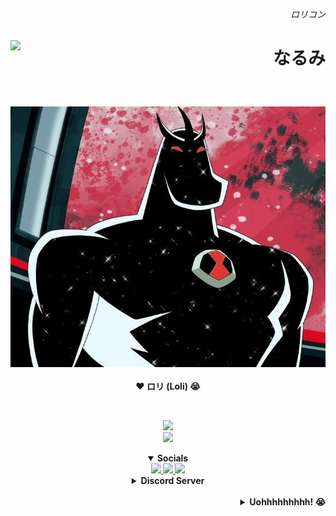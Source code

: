<!-- Twitter when? -->
<h6><span title="ロリ・レイプ"><p align="right">ロリコン</p></span></h6>
<img height="40" align="left" src="https://skillicons.dev/icons?i=java,kotlin,idea&theme=dark"/>
<h1><span title="はあぁぁ...くそメスガキが...！！！大人を誘惑しやがって💢💢レイプ矯正が必要なんだよな...💢"><p align="right">なるみ</p></span></h1>

<br>
<p align="center">
  <span title="Isn't she cute?">
    <img src="https://github.com/dino939/dino939/blob/main/assests/Alien%20x%20do%20albedo.jpg?raw=true"/>
  </span><br><br>
  <strong>❤️ ロリ (Loli) 😭<strong>
</p>

<!-- 403? -->
<br>
<p align="center">
  <picture>
    <img src="https://github-readme-stats.vercel.app/api?username=narumii&hide_progress=false&layout=compact&hide=glsl,batchfile&hide_title=true&show_icons=true&hide_border=true&border_radius=15&theme=omni"/>
  </picture>

  <br>
  <picture>
    <img src="https://github-readme-stats.vercel.app/api/top-langs?username=narumii&hide_progress=false&layout=compact&hide=glsl,batchfile&hide_title=true&show_icons=true&hide_border=true&border_radius=15&theme=omni"/>
  </picture>
</p>

<details open align="center">
  <summary>Socials</summary>
  <a href="https://discordapp.com/users/631527275346657280">
    <img src="https://skillicons.dev/icons?i=discord&theme=dark"/>
  </a>
  <a href="https://gitlab.com/narumi-hime">
    <img src="https://skillicons.dev/icons?i=gitlab&theme=dark"/>
  </a>
  <a href="https://twitter.com/narumi_hime">
    <img src="https://skillicons.dev/icons?i=twitter&theme=dark"/>
  </a>
  <br>
     
  <details align="center">
    <summary>Discord Server</summary>
    <a align="center" href="https://discord.gg/tRU27KtPAZ"><img src="https://discordapp.com/api/guilds/900083350314811432/widget.png?style=banner2"/></a>
  </details>
</details>

<!-- Update This!!!!! -->
<br>
<details align="right">
  <summary>Uohhhhhhhhh! 😭</summary>
  <dl>
    <dt><h2>Satou</h2></dt> <!-- Is she, isnt she? ¯\_(ツ)_/¯ -->
    <dd>
      <span title="Fuckable"><img src="https://cdn.myanimelist.net/images/characters/7/364141.jpg"/></span>
    </dd>
    <dt><h2>Gab</h2></dt>
    <dd>
      <span title="Fuckable"><img src="https://cdn.myanimelist.net/images/characters/11/324138.jpg"/></span>
    </dd>
    <dt><h2>Roxy</h2></dt>
    <dd>
      <span title="Fuckable"><img src="https://cdn.myanimelist.net/images/characters/4/423670.jpg"/></span>
    </dd>
    <dt><h2>Eris</h2></dt>
    <dd>
      <span title="Fuckable"><img src="https://cdn.myanimelist.net/images/characters/3/423668.jpg"/></span>
    </dd>
    <dt><h2>Sylphy</h2></dt>   
    <dd>
      <span title="Fuckable"><img src="https://cdn.myanimelist.net/images/characters/9/433624.jpg"/></span>
    </dd>
    <dt><h2>Aisha</h2></dt>
    <dd>
      <span title="Fuckable"><img src="https://cdn.myanimelist.net/images/characters/16/274691.jpg"/></span>
    </dd>
    <dt><h2>Norn</h2></dt>
    <dd>
      <span title="Fuckable"><img src="https://cdn.myanimelist.net/images/characters/10/457761.jpg"/></span>
    </dd>
    <dt><h2>Megumin</h2></dt>
    <dd>
      <span title="Fuckable"><img src="https://cdn.myanimelist.net/images/characters/7/447778.jpg"/></span>
    </dd>
    <dt><h2>Mitama</h2></dt>
    <dd>
      <span title="Fuckable"><img src="https://cdn.myanimelist.net/images/characters/2/494625.jpg"/></span>
    </dd>
    <!--<dt><h2>Rebecca</h2></dt>
    <dd>
      <span title="Fuckable"><img src="https://cdn.myanimelist.net/images/characters/13/497269.jpg"/></span>
    </dd> Dont want to search for image im lazy-->
  </dl>


